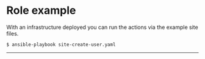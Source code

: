 # Role example
With an infrastructure deployed you can run the actions via
the example site files.

    $ ansible-playbook site-create-user.yaml

---
